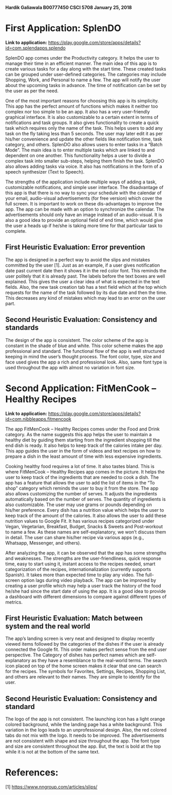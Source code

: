 **Hardik Galiawala
B00777450
CSCI 5708
January 25, 2018**

# First Application: SplenDO

**Link to application:** https://play.google.com/store/apps/details?id=com.splendapps.splendo

SplenDO app comes under the Productivity category. It helps the user to manage their time in an efficient manner. The main idea of this app is to create various tasks for a day along with the start time. These created tasks can be grouped under user-defined categories. The categories may include Shopping, Work, and Personal to name a few. The app will notify the user about the upcoming tasks in advance. The time of notification can be set by the user as per the need.

One of the most important reasons for choosing this app is its simplicity. This app has the perfect amount of functions which makes it neither too complex nor too simple to be an app. It also has a very user-friendly graphical interface. It is also customizable to a certain extent in terms of notifications and task groups. It also gives functionality to create a quick task which requires only the name of the task. This helps users to add any task on the fly taking less than 5 seconds. The user may later edit it as per his/her convenience and update the other fields like notification time, task category, and others. SplenDO also allows users to enter tasks in a “Batch Mode”. The main idea is to enter multiple tasks which are linked to and dependent on one another. This functionality helps a user to divide a complex task into smaller sub-steps, helping them finish the task. SplenDO also allows adding tasks via voice. It also has notifications in the form of a speech synthesizer (Text to Speech).

The strengths of the application include multiple ways of adding a task, customizable notifications, and simple user interface. The disadvantage of this app is that there is no way to sync your schedule with the calendar of your email, audio-visual advertisements (for free version) which cover the full screen. It is important to work on these dis-advantages to improve the app. The app can be made with an option to synchronize the calendar. The advertisements should only have an image instead of an audio-visual. It is also a good idea to provide an optional field of end time, which would give the user a heads up if he/she is taking more time for that particular task to complete.



## First Heuristic Evaluation: Error prevention
The app is designed in a perfect way to avoid the slips and mistakes committed by the user [1]. Just as an example, if a user gives notification date past current date then it shows it in the red color font. This reminds the user politely that it is already past. The labels before the text boxes are well explained. This gives the user a clear idea of what is expected in the text fields. Also, the new task creation tab has a text field which at the top which requests for the name of the task followed by its due date and then the time. This decreases any kind of mistakes which may lead to an error on the user part.

## Second Heuristic Evaluation: Consistency and standards
The design of the app is consistent. The color scheme of the app is constant in the shade of blue and white. This color scheme makes the app professional and standard. The functional flow of the app is well structured keeping in mind the user’s thought process. The font color, type, size and face used gives the app a rich and professional look. Also, same font type is used throughout the app with almost no variation in font size.

# Second Application: FitMenCook – Healthy Recipes
**Link to application:** https://play.google.com/store/apps/details?id=com.nibbleapps.fitmencook

The app FitMenCook – Healthy Recipes comes under the Food and Drink category. As the name suggests this app helps the user to maintain a healthy diet by guiding them starting from the ingredient shopping till the end dish is ready. It also helps to keep track of the calories intake per day. This app guides the user in the form of videos and text recipes on how to prepare a dish in the least amount of time with less expensive ingredients.

Cooking healthy food requires a lot of time. It also tastes bland. This is where FitMenCook – Healthy Recipes app comes in the picture. It helps the user to keep track of the ingredients that are needed to cook a dish. The app has a feature that allows the user to add the list of items in the “To shop” category which reminds the user to buy it from the store. The app also allows customizing the number of serves. It adjusts the ingredients automatically based on the number of serves. The quantity of ingredients is also customizable. The user may use grams or pounds depending on his/her preference. Every dish has a nutrition value which helps the user to keep track of the amount of the calories. It also allows the user to add these nutrition values to Google Fit. It has various recipes categorized under Vegan, Vegetarian, Breakfast, Budget, Snacks & Sweets and Post-workout to name a few. As these names are self-explanatory, we won’t discuss them in detail. The user can share his/her recipe via various apps (e.g., Whatsapp, Messenger, and others).

After analyzing the app, it can be observed that the app has some strengths and weaknesses. The strengths are the user-friendliness, quick response time, easy to start using it, instant access to the recipes needed, smart categorization of the recipes, internationalization (currently supports Spanish). It takes more than expected time to play any video. The full-screen option lags during video playback. The app can be improved by creating a user profile which may help a user track the history of the food he/she had since the start date of using the app. It is a good idea to provide a dashboard with different dimensions to compare against different types of metrics.

## First Heuristic Evaluation: Match between system and the real world
The app’s landing screen is very neat and designed to display recently viewed items followed by the categories of the dishes if the user is already connected the Google fit. This order makes perfect sense from the end user perspective. The Category of dishes has perfect names which are self-explanatory as they have a resemblance to the real-world terms. The search icon placed on top of the home screen makes it clear that one can search for the recipes. The symbols for Favorites, Settings, Recipes, Shopping List, and others are relevant to their names. They are simple to identify for the user.

## Second Heuristic Evaluation: Consistency and standard
The logo of the app is not consistent. The launching icon has a light orange colored background, while the landing page has a white background. This variation in the logo leads to an unprofessional design. Also, the red colored tabs do not mix with the logo. It needs to be improved. The advertisements are not consistent with shape and size throughout the app. The font type and size are consistent throughout the app. But, the text is bold at the top while it is not at the bottom of the same text.


# References:

[1] https://www.nngroup.com/articles/slips/

